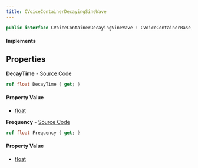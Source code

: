 ```yaml
---
title: CVoiceContainerDecayingSineWave
---
```


```csharp
public interface CVoiceContainerDecayingSineWave : CVoiceContainerBase, ISchemaClass<CVoiceContainerBase>, ISchemaClass<CVoiceContainerDecayingSineWave>, ISchemaField, ISchemaClass, INativeHandle
```

#### Implements

## Properties

**DecayTime** - [Source Code](https://github.com/swiftly-solution/swiftlys2/blob/main/managed/src/SwiftlyS2.Generated/Schemas/Interfaces/CVoiceContainerDecayingSineWave.cs#L18)

```csharp
ref float DecayTime { get; }
```

#### Property Value

- [float](https://learn.microsoft.com/dotnet/api/system.single)

**Frequency** - [Source Code](https://github.com/swiftly-solution/swiftlys2/blob/main/managed/src/SwiftlyS2.Generated/Schemas/Interfaces/CVoiceContainerDecayingSineWave.cs#L16)

```csharp
ref float Frequency { get; }
```

#### Property Value

- [float](https://learn.microsoft.com/dotnet/api/system.single)

